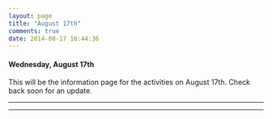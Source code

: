 ```yaml
---
layout: page
title: "August 17th"
comments: true
date: 2014-08-17 16:44:36
---
```


#### Wednesday, August 17th

This will be the information page for the activities on August 17th.  Check back soon for an update.

-----------------------------------------------
-----------------------------------------------
